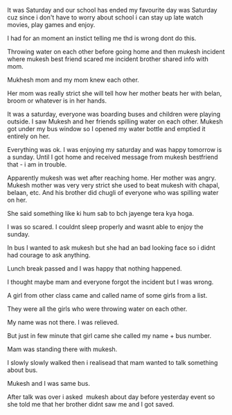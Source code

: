 It was Saturday and our school has ended my favourite day was Saturday cuz since i don't have to worry about school i can stay up late watch movies, play games and enjoy.

I had for an moment an instict telling me thd is wrong dont do this.

Throwing water on each other before going home and then mukesh incident where mukesh best friend scared me incident brother shared info with mom.

Mukhesh mom and my mom knew each other.

Her mom was really strict she will tell how her mother beats her with belan, broom or whatever is in her hands.



It was a saturday, everyone was boarding buses and children were playing outside. I saw Mukesh and her friends spilling water on each other. Mukesh got under my bus window so I opened my water bottle and emptied it entirely on her.

Everything was ok. I was enjoying my saturday and was happy tomorrow is a sunday. Until I got home and received message from mukesh bestfriend that - i am in trouble.

Apparently mukesh was wet after reaching home. Her mother was angry. Mukesh mother was very very strict she used to beat mukesh with chapal, belaan, etc. And his brother did chugli of everyone who was spilling water on her.

She said something like ki hum sab to bch jayenge tera kya hoga.

I was so scared. I couldnt sleep properly and wasnt able to enjoy the sunday.

In bus I wanted to ask mukesh but she had an bad looking face so i didnt had courage to ask anything.

Lunch break passed and I was happy that nothing happened.

I thought maybe mam and everyone forgot the incident but I was wrong.

A girl from other class came and called name of some girls from a list.

They were all the girls who were throwing water on each other.

My name was not there. I was relieved.

But just in few minute that girl came she called my name + bus number.

Mam was standing there with mukesh.

I slowly slowly walked then i realisead that mam wanted to talk something about bus.

Mukesh and I was same bus.

After talk was over i asked  mukesh about day before yesterday event so she told me that her brother didnt saw me and I got saved.
